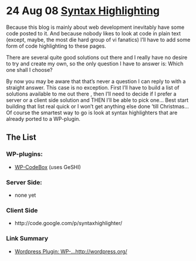 <h1>24 Aug 08 <a href="http://ben.peachey-schoorl.com/work_blog/2008/08/syntax-highlighting/" rel="bookmark" title="Permanent Link to Syntax Highlighting">Syntax Highlighting</a></h1>
<p>
  Because this blog is mainly about web development inevitably have some code posted to it. And because nobody likes to look at code in plain text (except, maybe, the most die hard group of vi fanatics) I’ll have to add some form of code
  highlighting to these pages.
</p>
<p>There are several quite good solutions out there and I really have no desire to try and create my own, so the only question I have to answer is: Which one shall I choose?</p>
<p>
  By now you may be aware that that’s never a question I can reply to with a straight answer. This case is no exception. First I’ll have to build a list of solutions available to me out there , then I’ll need to decide if I prefer a server
  or a client side solution and THEN I’ll be able to pick one… Best start building that list real quick or I won’t get anything else done ’till Christmas… Of course the smartest way to go is look at syntax highlighters that are already
  ported to a WP-plugin.
</p>
<h2>The List</h2>
<h3>WP-plugins:</h3>
<ul>
  <li><a title="Wordpress Plugin: WP-CodeBox @http://wordpress.org/" href="http://wordpress.org/extend/plugins/wp-codebox/" target="_blank">WP-CodeBox</a> (uses GeSHI)</li>
</ul>
<h3>Server Side:</h3>
<ul>
  <li>none yet</li>
</ul>
<h3>Client Side</h3>
<ul>
  <li>http://code.google.com/p/syntaxhighlighter/</li>
</ul>
<div class="link-summarizer">
  <h3>Link Summary</h3>
  <ul>
    <li><a title="Wordpress Plugin: WP-CodeBox @http://wordpress.org/" href="http://wordpress.org/extend/plugins/wp-codebox/" target="_blank">Wordpress Plugin: WP-...http://wordpress.org/</a></li>
  </ul>
</div>
